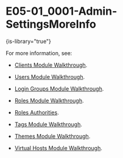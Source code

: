 # E05-01_0001-Admin-SettingsMoreInfo

{is-library="true"}

<snippet id="E05-01_0001-Admin-SettingsMoreInfo_snippet">

For more information, see:

* [Clients Module Walkthrough](E05-01_0005-Clients-Walkthrough.md).

* [Users Module Walkthrough](E05-01_0006-Users-Walkthrough.md).

* [Login Groups Module Walkthrough](E05-01_0007-Login-Groups-Walkthrough.md).

* [Roles Module Walkthrough](E05-01_0040-Roles-Authorities.md).

* [Roles Authorities](E05-01_0040-Roles-Authorities.md).

* [Tags Module Walkthrough](E05-01_0014-Tags-Walkthrough.md).

* [Themes Module Walkthrough](E05-01_0041-Themes-Walkthrough.md).

* [Virtual Hosts Module Walkthrough](E05-01_0042-VirtualHosts-Walkthrough.md).

</snippet>